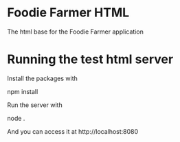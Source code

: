 # Foodie Farmer HTML

The html base for the Foodie Farmer application

# Running the test html server

Install the packages with

  npm install

Run the server with

  node .

And you can access it at http://localhost:8080